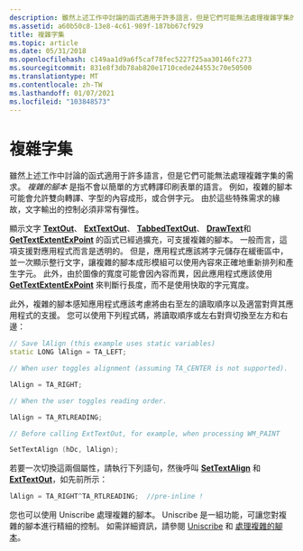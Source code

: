 ```yaml
---
description: 雖然上述工作中討論的函式適用于許多語言，但是它們可能無法處理複雜字集的需求。
ms.assetid: a60b50c8-13e8-4c61-989f-187bb67cf929
title: 複雜字集
ms.topic: article
ms.date: 05/31/2018
ms.openlocfilehash: c149aa1d9a6f5caf78fec5227f25aa30146fc273
ms.sourcegitcommit: 831e8f3db78ab820e1710cede244553c70e50500
ms.translationtype: MT
ms.contentlocale: zh-TW
ms.lasthandoff: 01/07/2021
ms.locfileid: "103848573"
---
```

# <a name="complex-scripts"></a>複雜字集

雖然上述工作中討論的函式適用于許多語言，但是它們可能無法處理複雜字集的需求。 *複雜的腳本* 是指不會以簡單的方式轉譯印刷表單的語言。 例如，複雜的腳本可能會允許雙向轉譯、字型的內容成形，或合併字元。 由於這些特殊需求的緣故，文字輸出的控制必須非常有彈性。

顯示文字 [**TextOut**](/windows/desktop/api/Wingdi/nf-wingdi-textouta)、 [**ExtTextOut**](/windows/desktop/api/Wingdi/nf-wingdi-exttextouta)、 [**TabbedTextOut**](/windows/desktop/api/Winuser/nf-winuser-tabbedtextouta)、 [**DrawText**](/windows/desktop/api/Winuser/nf-winuser-drawtext)和 [**GetTextExtentExPoint**](/windows/desktop/api/Wingdi/nf-wingdi-gettextextentexpointa) 的函式已經過擴充，可支援複雜的腳本。 一般而言，這項支援對應用程式而言是透明的。 但是，應用程式應該將字元儲存在緩衝區中，並一次顯示整行文字，讓複雜的腳本成形模組可以使用內容來正確地重新排列和產生字元。 此外，由於圖像的寬度可能會因內容而異，因此應用程式應該使用 [**GetTextExtentExPoint**](/windows/win32/api/wingdi/nf-wingdi-gettextextentexpointa) 來判斷行長度，而不是使用快取的字元寬度。

此外，複雜的腳本感知應用程式應該考慮將由右至左的讀取順序以及適當對齊其應用程式的支援。 您可以使用下列程式碼，將讀取順序或左右對齊切換至左方和右邊：


```C++
// Save lAlign (this example uses static variables) 
static LONG lAlign = TA_LEFT;

// When user toggles alignment (assuming TA_CENTER is not supported). 

lAlign = TA_RIGHT;

// When the user toggles reading order. 

lAlign = TA_RTLREADING;

// Before calling ExtTextOut, for example, when processing WM_PAINT  

SetTextAlign (hDc, lAlign);
```



若要一次切換這兩個屬性，請執行下列語句，然後呼叫 [**SetTextAlign**](/windows/desktop/api/Wingdi/nf-wingdi-settextalign) 和 [**ExtTextOut**](/windows/desktop/api/Wingdi/nf-wingdi-exttextouta)，如先前所示：


```C++
lAlign = TA_RIGHT^TA_RTLREADING;  //pre-inline !
```



您也可以使用 Uniscribe 處理複雜的腳本。 Uniscribe 是一組功能，可讓您對複雜的腳本進行精細的控制。 如需詳細資訊，請參閱 [Uniscribe](../intl/uniscribe.md) 和 [處理複雜的腳本](../intl/processing-complex-scripts.md)。

 

 
